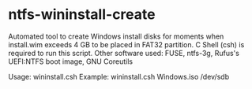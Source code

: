 # ntfs-wininstall-create
Automated tool to create Windows install disks for moments when install.wim exceeds 4 GB to be placed in FAT32 partition. C Shell (csh) is required to run this script.
Other software used: FUSE, ntfs-3g, Rufus's UEFI:NTFS boot image, GNU Coreutils 

Usage: wininstall.csh <source-iso> <device name>
Example: wininstall.csh Windows.iso /dev/sdb
